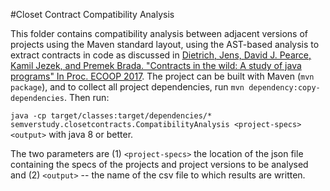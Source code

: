 #Closet Contract Compatibility Analysis

This folder contains compatibility analysis between adjacent versions of projects using the Maven standard layout, using the AST-based analysis to extract contracts in code as discussed in [Dietrich, Jens, David J. Pearce, Kamil Jezek, and Premek Brada. "Contracts in the wild: A study of java programs" In Proc. ECOOP 2017](https://drops.dagstuhl.de/opus/volltexte/2017/7259/pdf/LIPIcs-ECOOP-2017-9.pdf). 
The project can be built with Maven (`mvn package`), and to collect all project dependencies, run `mvn dependency:copy-dependencies`. Then run:

`java -cp target/classes:target/dependencies/* semverstudy.closetcontracts.CompatibilityAnalysis <project-specs> <output>`  with java 8 or better.
 
The two parameters are (1) `<project-specs>` the location of the json file containing the specs of the projects and project versions to be analysed and (2) `<output>` -- the name of the csv file to which results are written.

